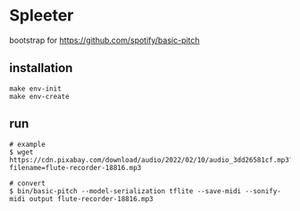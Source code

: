 # Spleeter

bootstrap for https://github.com/spotify/basic-pitch

## installation

```shell
make env-init
make env-create
```

## run

```shell
# example
$ wget https://cdn.pixabay.com/download/audio/2022/02/10/audio_3dd26581cf.mp3?filename=flute-recorder-18816.mp3

# convert
$ bin/basic-pitch --model-serialization tflite --save-midi --sonify-midi output flute-recorder-18816.mp3
```
